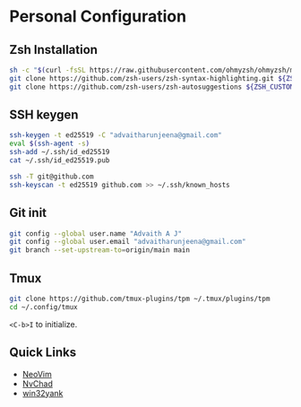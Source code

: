 # Personal Configuration 

## Zsh Installation

```bash
sh -c "$(curl -fsSL https://raw.githubusercontent.com/ohmyzsh/ohmyzsh/master/tools/install.sh)"
git clone https://github.com/zsh-users/zsh-syntax-highlighting.git ${ZSH_CUSTOM:-~/.oh-my-zsh/custom}/plugins/zsh-syntax-highlighting
git clone https://github.com/zsh-users/zsh-autosuggestions ${ZSH_CUSTOM:-~/.oh-my-zsh/custom}/plugins/zsh-autosuggestions
```

## SSH keygen

```bash
ssh-keygen -t ed25519 -C "advaitharunjeena@gmail.com"
eval $(ssh-agent -s)
ssh-add ~/.ssh/id_ed25519
cat ~/.ssh/id_ed25519.pub

ssh -T git@github.com
ssh-keyscan -t ed25519 github.com >> ~/.ssh/known_hosts
```

## Git init

```bash
git config --global user.name "Advaith A J"
git config --global user.email "advaitharunjeena@gmail.com"
git branch --set-upstream-to=origin/main main
```

## Tmux

```bash
git clone https://github.com/tmux-plugins/tpm ~/.tmux/plugins/tpm
cd ~/.config/tmux
```

`<C-b>I` to initialize.

## Quick Links

- [NeoVim](https://github.com/neovim/neovim/blob/master/INSTALL.md)
- [NvChad](https://nvchad.com/)
- [win32yank](https://github.com/equalsraf/win32yank/releases)
